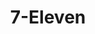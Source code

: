 ---
title: "7-Eleven"
url: /dorchester/7-eleven-william-t-morrissey-boulevard/
shop: convenience
---